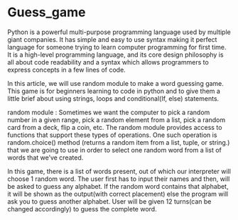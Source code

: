 # Guess_game

Python is a powerful multi-purpose programming language used by multiple giant companies. It has simple and easy to use syntax making it perfect language for someone trying to learn computer programming for first time. It is a high-level programming language, and its core design philosophy is all about code readability and a syntax which allows programmers to express concepts in a few lines of code.

In this article, we will use random module to make a word guessing game. This game is for beginners learning to code in python and to give them a little brief about using strings, loops and conditional(If, else) statements.

random module : Sometimes we want the computer to pick a random number in a given range, pick a random element from a list, pick a random card from a deck, flip a coin, etc. The random module provides access to functions that support these types of operations. One such operation is random.choice() method (returns a random item from a list, tuple, or string.) that we are going to use in order to select one random word from a list of words that we’ve created.

In this game, there is a list of words present, out of which our interpreter will choose 1 random word. The user first has to input their names and then, will be asked to guess any alphabet. If the random word contains that alphabet, it will be shown as the output(with correct placement) else the program will ask you to guess another alphabet. User will be given 12 turns(can be changed accordingly) to guess the complete word.
